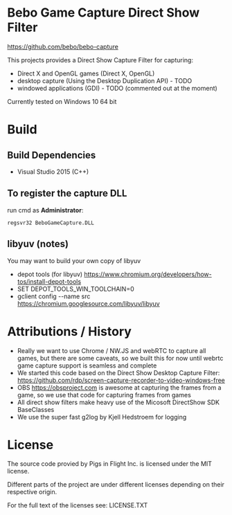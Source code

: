 # Bebo Game Capture Direct Show Filter

https://github.com/bebo/bebo-capture

This projects provides a Direct Show Capture Filter for capturing:
* Direct X and OpenGL games (Direct X, OpenGL)
* desktop capture (Using the Desktop Duplication API) - TODO
* windowed applications (GDI) - TODO (commented out at the moment)

Currently tested on Windows 10 64 bit

# Build

## Build Dependencies
* Visual Studio 2015 (C++)

## To register the capture DLL

run cmd as __Administrator__:
```
regsvr32 BeboGameCapture.DLL
```


## libyuv (notes)

You may want to build your own copy of libyuv 
* depot tools (for libyuv) https://www.chromium.org/developers/how-tos/install-depot-tools
* SET DEPOT_TOOLS_WIN_TOOLCHAIN=0
* gclient config --name src https://chromium.googlesource.com/libyuv/libyuv

# Attributions / History

* Really we want to use Chrome / NW.JS and webRTC to capture all games, but
  there are some caveats, so we built this for now until webrtc game capture
  support is seamless and complete
* We started this code based on the Direct Show Desktop Capture Filter:
  https://github.com/rdp/screen-capture-recorder-to-video-windows-free
* OBS https://obsproject.com is awesome at capturing the frames from a game,
  so we use that code for capturing frames from games
* All direct show filters make heavy use of the Micosoft DirectShow SDK
  BaseClasses
* We use the super fast g2log by Kjell Hedstroem for logging

# License

The source code provied by Pigs in Flight Inc. is licensed under the MIT
license.

Different parts of the project are under different licenses depending on their
respective origin.

For the full text of the licenses see: LICENSE.TXT
